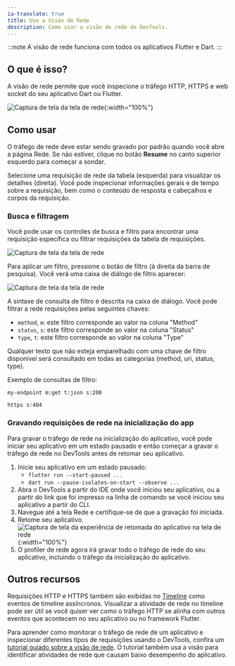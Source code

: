 ```yaml
---
ia-translate: true
title: Use a Visão de Rede
description: Como usar a visão de rede do DevTools.
---
```


:::note
A visão de rede funciona com todos os aplicativos Flutter e Dart.
:::

## O que é isso?

A visão de rede permite que você inspecione o tráfego HTTP, HTTPS e web socket do
seu aplicativo Dart ou Flutter.

![Captura de tela da tela de rede](/assets/images/docs/tools/devtools/network_screenshot.png){:width="100%"}

## Como usar

O tráfego de rede deve estar sendo gravado por padrão quando você abre a página Rede.
Se não estiver, clique no botão **Resume** no canto superior esquerdo para
começar a sondar.

Selecione uma requisição de rede da tabela (esquerda) para visualizar os detalhes (direita). Você pode
inspecionar informações gerais e de tempo sobre a requisição, bem como o conteúdo
de resposta e cabeçalhos e corpos da requisição.

### Busca e filtragem

Você pode usar os controles de busca e filtro para encontrar uma requisição específica ou filtrar
requisições da tabela de requisições.

![Captura de tela da tela de rede](/assets/images/docs/tools/devtools/network_search_and_filter.png)

Para aplicar um filtro, pressione o botão de filtro (à direita da barra de pesquisa). Você verá
uma caixa de diálogo de filtro aparecer:

![Captura de tela da tela de rede](/assets/images/docs/tools/devtools/network_filter_dialog.png)

A sintaxe de consulta de filtro é descrita na caixa de diálogo. Você pode filtrar a rede
requisições pelas seguintes chaves:
* `method`, `m`: este filtro corresponde ao valor na coluna "Method"
* `status`, `s`: este filtro corresponde ao valor na coluna "Status"
* `type`, `t`: este filtro corresponde ao valor na coluna "Type"

Qualquer texto que não esteja emparelhado com uma chave de filtro disponível será consultado em
todas as categorias (method, uri, status, type).

Exemplo de consultas de filtro:

```plaintext
my-endpoint m:get t:json s:200
```

```plaintext
https s:404
```

### Gravando requisições de rede na inicialização do app

Para gravar o tráfego de rede na inicialização do aplicativo, você pode iniciar seu aplicativo em um estado pausado
e então começar a gravar o tráfego de rede no DevTools
antes de retomar seu aplicativo.

1. Inicie seu aplicativo em um estado pausado:
    * `flutter run --start-paused ...`
    * `dart run --pause-isolates-on-start --observe ...`
2. Abra o DevTools a partir do IDE onde você iniciou seu aplicativo, ou a partir do link que
   foi impresso na linha de comando se você iniciou seu aplicativo a partir do CLI.
3. Navegue até a tela Rede e certifique-se de que a gravação foi iniciada.
4. Retome seu aplicativo.
   ![Captura de tela da experiência de retomada do aplicativo na tela de rede](/assets/images/docs/tools/devtools/network_startup_resume.png){:width="100%"}
5. O profiler de rede agora irá gravar todo o tráfego de rede do seu aplicativo,
   incluindo o tráfego da inicialização do aplicativo.

## Outros recursos

Requisições HTTP e HTTPS também são exibidas no [Timeline][timeline] como
eventos de timeline assíncronos. Visualizar a atividade de rede no timeline pode ser
útil se você quiser ver como o tráfego HTTP se alinha com outros eventos que acontecem
no seu aplicativo ou no framework Flutter.

Para aprender como monitorar o tráfego de rede de um aplicativo e inspecionar
diferentes tipos de requisições usando o DevTools,
confira um [tutorial guiado sobre a visão de rede][network-tutorial].
O tutorial também usa a visão para identificar atividades de rede que
causam baixo desempenho do aplicativo.

[timeline]: /tools/devtools/performance#timeline-events-tab
[network-tutorial]: {{site.medium}}/@fluttergems/mastering-dart-flutter-devtools-network-view-part-4-of-8-afce2463687c
